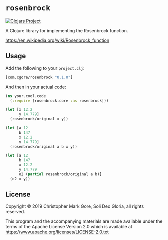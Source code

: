 # `rosenbrock`

[![Clojars Project](https://img.shields.io/clojars/v/com.cgore/rosenbrock.svg)](https://clojars.org/com.cgore/rosenbrock)

A Clojure library for implementing the Rosenbrock function.

https://en.wikipedia.org/wiki/Rosenbrock_function

## Usage


Add the following to your `project.clj`:

```clojure
[com.cgore/rosenbrock "0.1.0"]
```

And then in your actual code:

```clojure
(ns your.cool.code
  (:require [rosenbrock.core :as rosenbrock]))

(let [x 12.2
      y 14.779]
  (rosenbrock/original x y))

(let [a 12
      b 147
      x 12.2
      y 14.779]
  (rosenbrock/original a b x y))

(let [a 12
      b 147
      x 12.2
      y 14.779
      o2 (partial rosenbrock/original a b)]
  (o2 x y))
```

## License

Copyright © 2019 Christopher Mark Gore, Soli Deo Gloria, all rights reserved.

This program and the accompanying materials are made available under the
terms of the Apache License Version 2.0 which is available at
https://www.apache.org/licenses/LICENSE-2.0.txt
